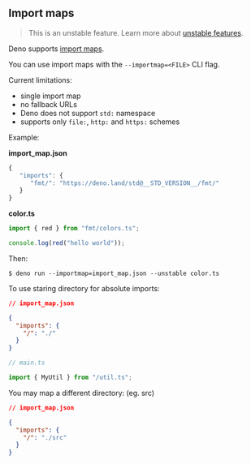 ## Import maps

> This is an unstable feature. Learn more about
> [unstable features](../runtime/stability.md).

Deno supports [import maps](https://github.com/WICG/import-maps).

You can use import maps with the `--importmap=<FILE>` CLI flag.

Current limitations:

- single import map
- no fallback URLs
- Deno does not support `std:` namespace
- supports only `file:`, `http:` and `https:` schemes

Example:

**import_map.json**

```js
{
   "imports": {
      "fmt/": "https://deno.land/std@__STD_VERSION__/fmt/"
   }
}
```

**color.ts**

```ts
import { red } from "fmt/colors.ts";

console.log(red("hello world"));
```

Then:

```shell
$ deno run --importmap=import_map.json --unstable color.ts
```

To use staring directory for absolute imports:

```json
// import_map.json

{
  "imports": {
    "/": "./"
  }
}
```

```ts
// main.ts

import { MyUtil } from "/util.ts";
```

You may map a different directory: (eg. src)

```json
// import_map.json

{
  "imports": {
    "/": "./src"
  }
}
```
